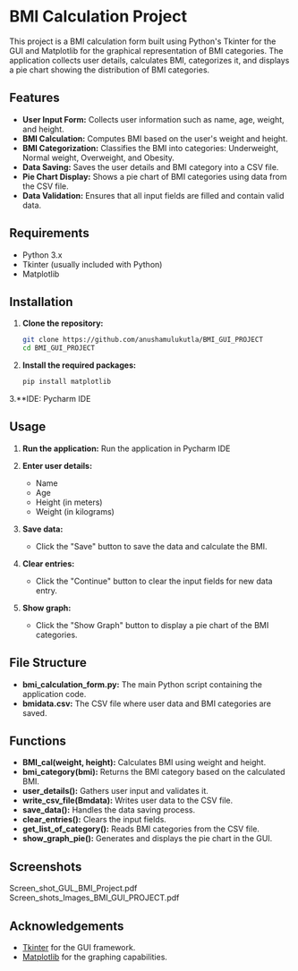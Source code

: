 # BMI Calculation Project

This project is a BMI  calculation form built using Python's Tkinter for the GUI and Matplotlib for the graphical representation of BMI categories.
The application collects user details, calculates BMI, categorizes it, and displays a pie chart showing the distribution of BMI categories.

## Features

- **User Input Form:** Collects user information such as name, age, weight, and height.
- **BMI Calculation:** Computes BMI based on the user's weight and height.
- **BMI Categorization:** Classifies the BMI into categories: Underweight, Normal weight, Overweight, and Obesity.
- **Data Saving:** Saves the user details and BMI category into a CSV file.
- **Pie Chart Display:** Shows a pie chart of BMI categories using data from the CSV file.
- **Data Validation:** Ensures that all input fields are filled and contain valid data.

## Requirements

- Python 3.x
- Tkinter (usually included with Python)
- Matplotlib

## Installation

1. **Clone the repository:**
    ```bash
    git clone https://github.com/anushamulukutla/BMI_GUI_PROJECT
    cd BMI_GUI_PROJECT
    ```

2. **Install the required packages:**
    ```bash
    pip install matplotlib
    ```
3.**IDE:
   Pycharm IDE
    

## Usage

1. **Run the application:**
    Run the application in Pycharm IDE
   
  

3. **Enter user details:**
    - Name
    - Age
    - Height (in meters)
    - Weight (in kilograms)

4. **Save data:**
    - Click the "Save" button to save the data and calculate the BMI.

5. **Clear entries:**
    - Click the "Continue" button to clear the input fields for new data entry.

6. **Show graph:**
    - Click the "Show Graph" button to display a pie chart of the BMI categories.

## File Structure

- **bmi_calculation_form.py:** The main Python script containing the application code.
- **bmidata.csv:** The CSV file where user data and BMI categories are saved.

## Functions

- **BMI_cal(weight, height):** Calculates BMI using weight and height.
- **bmi_category(bmi):** Returns the BMI category based on the calculated BMI.
- **user_details():** Gathers user input and validates it.
- **write_csv_file(Bmdata):** Writes user data to the CSV file.
- **save_data():** Handles the data saving process.
- **clear_entries():** Clears the input fields.
- **get_list_of_category():** Reads BMI categories from the CSV file.
- **show_graph_pie():** Generates and displays the pie chart in the GUI.

## Screenshots
 Screen_shot_GUL_BMI_Project.pdf
 Screen_shots_Images_BMI_GUI_PROJECT.pdf


## Acknowledgements

- [Tkinter](https://docs.python.org/3/library/tkinter.html) for the GUI framework.
- [Matplotlib](https://matplotlib.org/) for the graphing capabilities.

